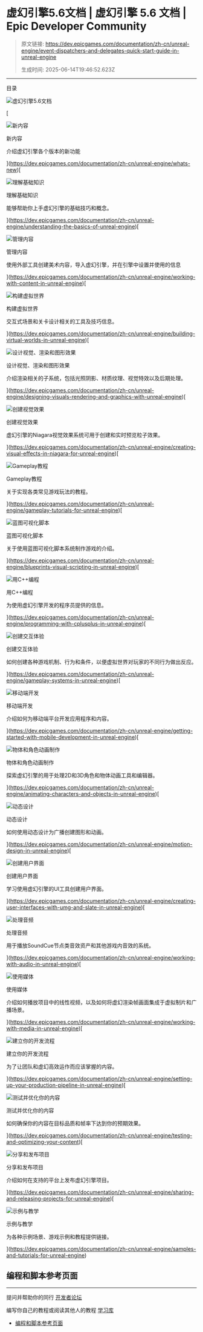 # 虚幻引擎5.6文档 | 虚幻引擎 5.6 文档 | Epic Developer Community

> 原文链接: https://dev.epicgames.com/documentation/zh-cn/unreal-engine/event-dispatchers-and-delegates-quick-start-guide-in-unreal-engine
> 
> 生成时间: 2025-06-14T19:46:52.623Z

---

目录

![虚幻引擎5.6文档](https://dev.epicgames.com/community/api/documentation/image/f160e66a-4d40-4507-84bf-2e4e25c92660?resizing_type=fill&width=1920&height=335)

[

![新内容](https://dev.epicgames.com/community/api/documentation/image/00e11713-e172-491b-9c6a-5548b65fcce6?resizing_type=fit&width=640&height=640)

新内容

介绍虚幻引擎各个版本的新功能





](https://dev.epicgames.com/documentation/zh-cn/unreal-engine/whats-new)[

![理解基础知识](https://dev.epicgames.com/community/api/documentation/image/e2813097-11a1-4faa-bead-71ca530b33ad?resizing_type=fit&width=640&height=640)

理解基础知识

能够帮助你上手虚幻引擎的基础技巧和概念。





](https://dev.epicgames.com/documentation/zh-cn/unreal-engine/understanding-the-basics-of-unreal-engine)[

![管理内容](https://dev.epicgames.com/community/api/documentation/image/5d9325be-28f8-493a-abaa-a852cfdb9600?resizing_type=fit&width=640&height=640)

管理内容

使用外部工具创建美术内容，导入虚幻引擎，并在引擎中设置并使用的信息





](https://dev.epicgames.com/documentation/zh-cn/unreal-engine/working-with-content-in-unreal-engine)[

![构建虚拟世界](https://dev.epicgames.com/community/api/documentation/image/909537d2-ae94-4cbe-bd68-aa20e54a5a55?resizing_type=fit&width=640&height=640)

构建虚拟世界

交互式场景和关卡设计相关的工具及技巧信息。





](https://dev.epicgames.com/documentation/zh-cn/unreal-engine/building-virtual-worlds-in-unreal-engine)[

![设计视觉、渲染和图形效果](https://dev.epicgames.com/community/api/documentation/image/c3f84596-e583-408d-89c9-4a797dfa3e0a?resizing_type=fit&width=640&height=640)

设计视觉、渲染和图形效果

介绍渲染相关的子系统，包括光照阴影、材质纹理、视觉特效以及后期处理。





](https://dev.epicgames.com/documentation/zh-cn/unreal-engine/designing-visuals-rendering-and-graphics-with-unreal-engine)[

![创建视觉效果](https://dev.epicgames.com/community/api/documentation/image/19dab511-9b5c-4eb2-b8bd-199fb41c7e81?resizing_type=fit&width=640&height=640)

创建视觉效果

虚幻引擎的Niagara视觉效果系统可用于创建和实时预览粒子效果。





](https://dev.epicgames.com/documentation/zh-cn/unreal-engine/creating-visual-effects-in-niagara-for-unreal-engine)[

![Gameplay教程](https://dev.epicgames.com/community/api/documentation/image/5f744580-3c8f-4a4c-b50d-92ce1643d6b6?resizing_type=fit&width=640&height=640)

Gameplay教程

关于实现各类常见游戏玩法的教程。





](https://dev.epicgames.com/documentation/zh-cn/unreal-engine/gameplay-tutorials-for-unreal-engine)[

![蓝图可视化脚本](https://dev.epicgames.com/community/api/documentation/image/a7cce2f7-f09a-4340-b3f4-2a5d4823bc46?resizing_type=fit&width=640&height=640)

蓝图可视化脚本

关于使用蓝图可视化脚本系统制作游戏的介绍。





](https://dev.epicgames.com/documentation/zh-cn/unreal-engine/blueprints-visual-scripting-in-unreal-engine)[

![用C++编程](https://dev.epicgames.com/community/api/documentation/image/e62ed1a7-b25b-4016-b694-52c264e86e6b?resizing_type=fit&width=640&height=640)

用C++编程

为使用虚幻引擎开发的程序员提供的信息。





](https://dev.epicgames.com/documentation/zh-cn/unreal-engine/programming-with-cplusplus-in-unreal-engine)[

![创建交互体验](https://dev.epicgames.com/community/api/documentation/image/0eda86f3-ba7f-4874-8cc5-635e5528cabf?resizing_type=fit&width=640&height=640)

创建交互体验

如何创建各种游戏机制、行为和条件，以便虚拟世界对玩家的不同行为做出反应。





](https://dev.epicgames.com/documentation/zh-cn/unreal-engine/gameplay-systems-in-unreal-engine)[

![移动端开发](https://dev.epicgames.com/community/api/documentation/image/c4115781-264f-4e89-ab6c-0b2a369aa246?resizing_type=fit&width=640&height=640)

移动端开发

介绍如何为移动端平台开发应用程序和内容。





](https://dev.epicgames.com/documentation/zh-cn/unreal-engine/getting-started-with-mobile-development-in-unreal-engine)[

![物体和角色动画制作](https://dev.epicgames.com/community/api/documentation/image/3124bb09-d7f4-43ba-a393-a64b874c47b9?resizing_type=fit&width=640&height=640)

物体和角色动画制作

探索虚幻引擎的用于处理2D和3D角色和物体动画工具和编辑器。





](https://dev.epicgames.com/documentation/zh-cn/unreal-engine/animating-characters-and-objects-in-unreal-engine)[

![动态设计](https://dev.epicgames.com/community/api/documentation/image/994cc226-7cb9-475a-9822-abad10f26d01?resizing_type=fit&width=640&height=640)

动态设计

如何使用动态设计为广播创建图形和动画。





](https://dev.epicgames.com/documentation/zh-cn/unreal-engine/motion-design-in-unreal-engine)[

![创建用户界面](https://dev.epicgames.com/community/api/documentation/image/c8da64c0-86ce-4407-998b-c3093c1e2b46?resizing_type=fit&width=640&height=640)

创建用户界面

学习使用虚幻引擎的UI工具创建用户界面。





](https://dev.epicgames.com/documentation/zh-cn/unreal-engine/creating-user-interfaces-with-umg-and-slate-in-unreal-engine)[

![处理音频](https://dev.epicgames.com/community/api/documentation/image/ba42c917-636d-40f2-ad09-d570fa3a81bb?resizing_type=fit&width=640&height=640)

处理音频

用于播放SoundCue节点类音效资产和其他游戏内音效的系统。





](https://dev.epicgames.com/documentation/zh-cn/unreal-engine/working-with-audio-in-unreal-engine)[

![使用媒体](https://dev.epicgames.com/community/api/documentation/image/6d721253-d757-4747-b198-db9d0e1be515?resizing_type=fit&width=640&height=640)

使用媒体

介绍如何播放项目中的线性视频，以及如何将虚幻渲染帧画面集成于虚拟制片和广播场景。





](https://dev.epicgames.com/documentation/zh-cn/unreal-engine/working-with-media-in-unreal-engine)[

![建立你的开发流程](https://dev.epicgames.com/community/api/documentation/image/133895fd-502f-4752-8248-6fc0ef6c20a1?resizing_type=fit&width=640&height=640)

建立你的开发流程

为了让团队和虚幻高效运作而应该掌握的内容。





](https://dev.epicgames.com/documentation/zh-cn/unreal-engine/setting-up-your-production-pipeline-in-unreal-engine)[

![测试并优化你的内容](https://dev.epicgames.com/community/api/documentation/image/08e147b7-4ad0-4a64-9a37-0d05286faa85?resizing_type=fit&width=640&height=640)

测试并优化你的内容

如何确保你的内容在目标品质和帧率下达到你的预期效果。





](https://dev.epicgames.com/documentation/zh-cn/unreal-engine/testing-and-optimizing-your-content)[

![分享和发布项目](https://dev.epicgames.com/community/api/documentation/image/0a4358f4-f9d3-4663-9bf9-5476f64cd3da?resizing_type=fit&width=640&height=640)

分享和发布项目

介绍如何在支持的平台上发布虚幻引擎项目。





](https://dev.epicgames.com/documentation/zh-cn/unreal-engine/sharing-and-releasing-projects-for-unreal-engine)[

![示例与教学](https://dev.epicgames.com/community/api/documentation/image/bea1bf2f-50ab-4f66-a4e2-d7c116b54675?resizing_type=fit&width=640&height=640)

示例与教学

为各种示例场景、游戏示例和教程提供链接。





](https://dev.epicgames.com/documentation/zh-cn/unreal-engine/samples-and-tutorials-for-unreal-engine)

## 编程和脚本参考页面

* * *

提问并帮助你的同行 [开发者论坛](https://forums.unrealengine.com/categories?tag=unreal-engine)

编写你自己的教程或阅读其他人的教程 [学习库](https://dev.epicgames.com/community/unreal-engine/learning)

-   [编程和脚本参考页面](/documentation/zh-cn/unreal-engine/unreal-engine-5-6-documentation#programming-and-scripting-reference)